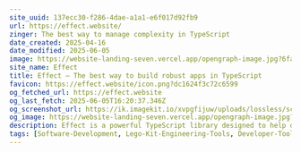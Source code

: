 ```yaml
---
site_uuid: 137ecc30-f286-4dae-a1a1-e6f017d92fb9
url: https://effect.website/
zinger: The best way to manage complexity in TypeScript
date_created: 2025-04-16
date_modified: 2025-06-05
image: https://website-landing-seven.vercel.app/opengraph-image.jpg?6fada1acf1f76e7e
site_name: Effect
title: Effect – The best way to build robust apps in TypeScript
favicon: https://effect.website/icon.png?dc1624f3c72c6599
og_fetched_url: https://effect.website
og_last_fetch: 2025-06-05T16:20:37.346Z
og_screenshot_url: https://ik.imagekit.io/xvpgfijuw/uploads/lossless/screenshots/20250605_Effect_og_screenshot.jpeg
og_image: https://website-landing-seven.vercel.app/opengraph-image.jpg?6fada1acf1f76e7e
description: Effect is a powerful TypeScript library designed to help developers easily create complex, synchronous, and asynchronous programs.
tags: [Software-Development, Lego-Kit-Engineering-Tools, Developer-Tools, Developer-Experience, TypeScript-Ecosystem]
---
```


